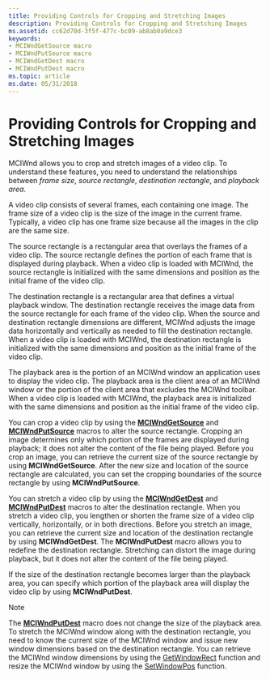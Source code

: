 ```yaml
---
title: Providing Controls for Cropping and Stretching Images
description: Providing Controls for Cropping and Stretching Images
ms.assetid: cc62d70d-3f5f-477c-bc09-ab8ab0a9dce3
keywords:
- MCIWndGetSource macro
- MCIWndPutSource macro
- MCIWndGetDest macro
- MCIWndPutDest macro
ms.topic: article
ms.date: 05/31/2018
---
```


# Providing Controls for Cropping and Stretching Images

MCIWnd allows you to crop and stretch images of a video clip. To understand these features, you need to understand the relationships between *frame size*, *source rectangle*, *destination rectangle*, and *playback area*.

A video clip consists of several frames, each containing one image. The frame size of a video clip is the size of the image in the current frame. Typically, a video clip has one frame size because all the images in the clip are the same size.

The source rectangle is a rectangular area that overlays the frames of a video clip. The source rectangle defines the portion of each frame that is displayed during playback. When a video clip is loaded with MCIWnd, the source rectangle is initialized with the same dimensions and position as the initial frame of the video clip.

The destination rectangle is a rectangular area that defines a virtual playback window. The destination rectangle receives the image data from the source rectangle for each frame of the video clip. When the source and destination rectangle dimensions are different, MCIWnd adjusts the image data horizontally and vertically as needed to fill the destination rectangle. When a video clip is loaded with MCIWnd, the destination rectangle is initialized with the same dimensions and position as the initial frame of the video clip.

The playback area is the portion of an MCIWnd window an application uses to display the video clip. The playback area is the client area of an MCIWnd window or the portion of the client area that excludes the MCIWnd toolbar. When a video clip is loaded with MCIWnd, the playback area is initialized with the same dimensions and position as the initial frame of the video clip.

You can crop a video clip by using the [**MCIWndGetSource**](/windows/desktop/api/Vfw/nf-vfw-mciwndgetsource) and [**MCIWndPutSource**](/windows/desktop/api/Vfw/nf-vfw-mciwndputsource) macros to alter the source rectangle. Cropping an image determines only which portion of the frames are displayed during playback; it does not alter the content of the file being played. Before you crop an image, you can retrieve the current size of the source rectangle by using **MCIWndGetSource**. After the new size and location of the source rectangle are calculated, you can set the cropping boundaries of the source rectangle by using **MCIWndPutSource**.

You can stretch a video clip by using the [**MCIWndGetDest**](/windows/desktop/api/Vfw/nf-vfw-mciwndgetdest) and [**MCIWndPutDest**](/windows/desktop/api/Vfw/nf-vfw-mciwndputdest) macros to alter the destination rectangle. When you stretch a video clip, you lengthen or shorten the frame size of a video clip vertically, horizontally, or in both directions. Before you stretch an image, you can retrieve the current size and location of the destination rectangle by using **MCIWndGetDest**. The **MCIWndPutDest** macro allows you to redefine the destination rectangle. Stretching can distort the image during playback, but it does not alter the content of the file being played.

If the size of the destination rectangle becomes larger than the playback area, you can specify which portion of the playback area will display the video clip by using **MCIWndPutDest**.

> [!Note]  
> The [**MCIWndPutDest**](/windows/desktop/api/Vfw/nf-vfw-mciwndputdest) macro does not change the size of the playback area. To stretch the MCIWnd window along with the destination rectangle, you need to know the current size of the MCIWnd window and issue new window dimensions based on the destination rectangle. You can retrieve the MCIWnd window dimensions by using the [GetWindowRect](https://go.microsoft.com/fwlink/p/?linkid=17109) function and resize the MCIWnd window by using the [SetWindowPos](https://go.microsoft.com/fwlink/p/?linkid=17105) function.

 

 

 




